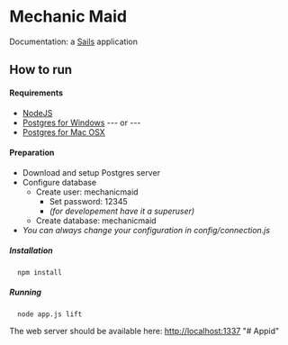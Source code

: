 # Mechanic Maid
Documentation: a [Sails](http://sailsjs.org) application


## How to run ##

#### Requirements
  - [NodeJS](http://nodejs.org)
  - [Postgres for Windows](http://www.postgresql.org/download/)
  --- or ---
  - [Postgres for Mac OSX](http://postgresapp.com/)


#### Preparation
  - Download and setup Postgres server
  - Configure database
    - Create user: mechanicmaid
      - Set password: 12345
      - *(for developement have it a superuser)*
    - Create database: mechanicmaid
  - *You can always change your configuration in config/connection.js*

##### Installation
  ```
    npm install
  ```

##### Running
  ```
    node app.js lift
  ```
The web server should be available here: [http://localhost:1337](http://localhost:1337)
"# Appid" 
